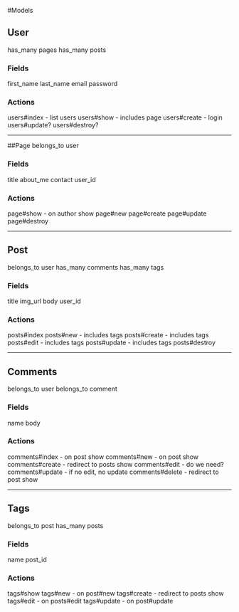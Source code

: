 #Models

## User
has_many pages
has_many posts

### Fields
first_name
last_name
email
password

### Actions
users#index - list users
users#show - includes page
users#create - login
users#update?
users#destroy?


***************************

##Page
belongs_to user

### Fields
title
about_me
contact
user_id

### Actions
page#show - on author show
page#new
page#create
page#update
page#destroy

***************************

## Post
belongs_to user
has_many comments
has_many tags

### Fields
title
img_url
body
user_id

### Actions
posts#index
posts#new - includes tags
posts#create - includes tags
posts#edit - includes tags
posts#update - includes tags
posts#destroy

***************************

## Comments
belongs_to user
belongs_to comment

### Fields
name
body

### Actions
comments#index - on post show
comments#new - on post show
comments#create - redirect to posts show
comments#edit - do we need?
comments#update - if no edit, no update
comments#delete - redirect to post show

***************************

## Tags
belongs_to post
has_many posts

### Fields
name
post_id

### Actions
tags#show
tags#new - on post#new
tags#create - redirect to posts show
tags#edit - on posts#edit
tags#update - on post#update






